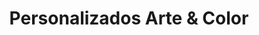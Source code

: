 ---
title: "Personalizados Arte & Color"
url: /berlin/personalizados-arte-y-color/
shop: copyshop
---